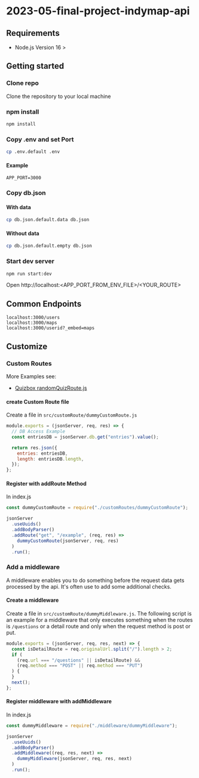 # 2023-05-final-project-indymap-api

## Requirements

- Node.js Version 16 >

## Getting started

### Clone repo

Clone the repository to your local machine

### npm install

```sh
npm install
```

### Copy .env and set Port

```sh
cp .env.default .env
```

#### Example

```
APP_PORT=3000
```

### Copy db.json

#### With data

```sh
cp db.json.default.data db.json
```

#### Without data

```sh
cp db.json.default.empty db.json
```

### Start dev server

```sh
npm run start:dev
```

Open http://localhost:<APP_PORT_FROM_ENV_FILE>/<YOUR_ROUTE>

## Common Endpoints

```
localhost:3000/users
localhost:3000/maps
localhost:3000/userid?_embed=maps
```

## Customize

### Custom Routes

More Examples see:

- [Quizbox randomQuizRoute.js](https://github.com/coding-bootcamps-eu/final-projects/blob/main/Quizbox2/api/src/customRoutes/randomQuizRoute.js)

#### create Custom Route file

Create a file in `src/customRoute/dummyCustomRoute.js`

```js
module.exports = (jsonServer, req, res) => {
  // DB Access Example
  const entriesDB = jsonServer.db.get("entries").value();

  return res.json({
    entries: entriesDB,
    length: entriesDB.length,
  });
};
```

#### Register with addRoute Method

In index.js

```js
const dummyCustomRoute = require("./customRoutes/dummyCustomRoute");

jsonServer
  .useUuids()
  .addBodyParser()
  .addRoute("get", "/example", (req, res) =>
    dummyCustomRoute(jsonServer, req, res)
  )
  .run();
```

### Add a middleware

A middleware enables you to do something before the request data gets processed by the api. It's often use to add some additional checks.

#### Create a middleware

Create a file in `src/customRoute/dummyMiddleware.js`. The following script is an example for a middleware that only executes something when the routes is `/questions` or a detail route and only when the request method is post or put.

```js
module.exports = (jsonServer, req, res, next) => {
  const isDetailRoute = req.originalUrl.split("/").length > 2;
  if (
    (req.url === "/questions" || isDetailRoute) &&
    (req.method === "POST" || req.method === "PUT")
  ) {
  }
  next();
};
```

#### Register middleware with addMiddleware

In index.js

```js
const dummyMiddleware = require("./middleware/dummyMiddleware");

jsonServer
  .useUuids()
  .addBodyParser()
  .addMiddleware((req, res, next) =>
    dummyMiddleware(jsonServer, req, res, next)
  )
  .run();
```
